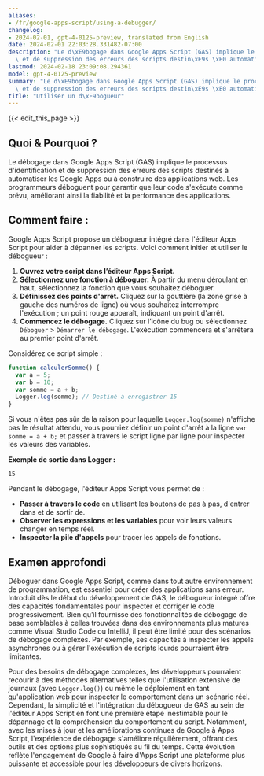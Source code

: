```yaml
---
aliases:
- /fr/google-apps-script/using-a-debugger/
changelog:
- 2024-02-01, gpt-4-0125-preview, translated from English
date: 2024-02-01 22:03:28.331482-07:00
description: "Le d\xE9bogage dans Google Apps Script (GAS) implique le processus d'identification\
  \ et de suppression des erreurs des scripts destin\xE9s \xE0 automatiser les\u2026"
lastmod: 2024-02-18 23:09:08.294361
model: gpt-4-0125-preview
summary: "Le d\xE9bogage dans Google Apps Script (GAS) implique le processus d'identification\
  \ et de suppression des erreurs des scripts destin\xE9s \xE0 automatiser les\u2026"
title: "Utiliser un d\xE9bogueur"
---
```


{{< edit_this_page >}}

## Quoi & Pourquoi ?

Le débogage dans Google Apps Script (GAS) implique le processus d'identification et de suppression des erreurs des scripts destinés à automatiser les Google Apps ou à construire des applications web. Les programmeurs déboguent pour garantir que leur code s'exécute comme prévu, améliorant ainsi la fiabilité et la performance des applications.

## Comment faire :

Google Apps Script propose un débogueur intégré dans l'éditeur Apps Script pour aider à dépanner les scripts. Voici comment initier et utiliser le débogueur :

1. **Ouvrez votre script dans l’éditeur Apps Script.**
2. **Sélectionnez une fonction à déboguer.** À partir du menu déroulant en haut, sélectionnez la fonction que vous souhaitez déboguer.
3. **Définissez des points d'arrêt.** Cliquez sur la gouttière (la zone grise à gauche des numéros de ligne) où vous souhaitez interrompre l'exécution ; un point rouge apparaît, indiquant un point d'arrêt.
4. **Commencez le débogage.** Cliquez sur l’icône du bug ou sélectionnez `Déboguer` > `Démarrer le débogage`. L'exécution commencera et s'arrêtera au premier point d'arrêt.

Considérez ce script simple :

```javascript
function calculerSomme() {
  var a = 5;
  var b = 10;
  var somme = a + b;
  Logger.log(somme); // Destiné à enregistrer 15
}
```

Si vous n'êtes pas sûr de la raison pour laquelle `Logger.log(somme)` n'affiche pas le résultat attendu, vous pourriez définir un point d'arrêt à la ligne `var somme = a + b;` et passer à travers le script ligne par ligne pour inspecter les valeurs des variables.

**Exemple de sortie dans Logger :**

```plain
15
```

Pendant le débogage, l'éditeur Apps Script vous permet de :

- **Passer à travers le code** en utilisant les boutons de pas à pas, d'entrer dans et de sortir de.
- **Observer les expressions et les variables** pour voir leurs valeurs changer en temps réel.
- **Inspecter la pile d'appels** pour tracer les appels de fonctions.

## Examen approfondi

Déboguer dans Google Apps Script, comme dans tout autre environnement de programmation, est essentiel pour créer des applications sans erreur. Introduit dès le début du développement de GAS, le débogueur intégré offre des capacités fondamentales pour inspecter et corriger le code progressivement. Bien qu’il fournisse des fonctionnalités de débogage de base semblables à celles trouvées dans des environnements plus matures comme Visual Studio Code ou IntelliJ, il peut être limité pour des scénarios de débogage complexes. Par exemple, ses capacités à inspecter les appels asynchrones ou à gérer l'exécution de scripts lourds pourraient être limitantes.

Pour des besoins de débogage complexes, les développeurs pourraient recourir à des méthodes alternatives telles que l'utilisation extensive de journaux (avec `Logger.log()`) ou même le déploiement en tant qu'application web pour inspecter le comportement dans un scénario réel. Cependant, la simplicité et l'intégration du débogueur de GAS au sein de l'éditeur Apps Script en font une première étape inestimable pour le dépannage et la compréhension du comportement du script. Notamment, avec les mises à jour et les améliorations continues de Google à Apps Script, l'expérience de débogage s'améliore régulièrement, offrant des outils et des options plus sophistiqués au fil du temps. Cette évolution reflète l'engagement de Google à faire d'Apps Script une plateforme plus puissante et accessible pour les développeurs de divers horizons.
